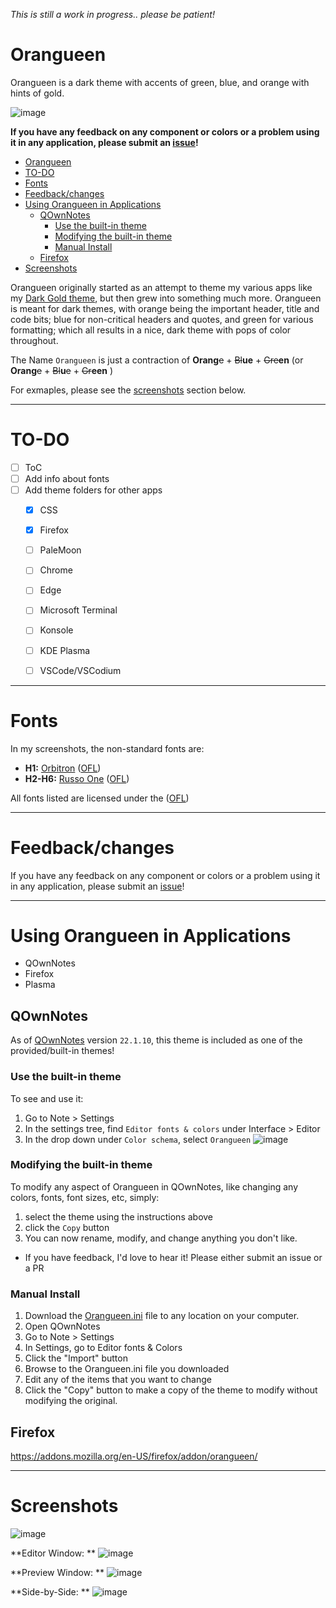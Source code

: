 
_This is still a work in progress.. please be  patient!_

# Orangueen 

Orangueen is a dark theme with accents of green, blue, and orange with hints of gold.

![image](https://user-images.githubusercontent.com/46036567/151698461-78a445e6-27af-4a0a-8d60-421ff920d948.png)




**If you have any feedback on any component or colors or a problem using it in any application, please submit an [issue](https://github.com/Zorziel/Orangueen/issues)!** 



<!-- START doctoc generated TOC please keep comment here to allow auto update -->
<!-- DON'T EDIT THIS SECTION, INSTEAD RE-RUN doctoc TO UPDATE -->
<!--**Table of Contents**  *generated with [DocToc](https://github.com/thlorenz/doctoc)*-->

- [Orangueen](#orangueen)
- [TO-DO](#to-do)
- [Fonts](#fonts)
- [Feedback/changes](#feedbackchanges)
- [Using Orangueen in Applications](#using-orangueen-in-applications)
  - [QOwnNotes](#qownnotes)
    - [Use the built-in theme](#use-the-built-in-theme)
    - [Modifying the built-in theme](#modifying-the-built-in-theme)
    - [Manual Install](#manual-install)
  - [Firefox](#firefox)
- [Screenshots](#screenshots)

<!-- END doctoc generated TOC please keep comment here to allow auto update -->




Orangueen originally started as an attempt to theme my various apps like my [Dark Gold theme](https://github.com/Zorziel/Dark-Gold), but then grew into something much more.  Orangueen is meant for dark themes, with orange being the important header, title and code bits; blue for non-critical headers and quotes, and green for various formatting; which all results in a nice, dark theme with pops of color throughout.  

The Name `Orangueen` is just a contraction of **Orang**~~e~~ + ~~Bl~~**ue** + ~~Gre~~**en** (or **Orang**~~e~~ + ~~Bl~~**u**~~e~~ + ~~Gr~~**een** )

For exmaples, please see the [screenshots](https://github.com/Zorziel/Orangueen#screenshots) section below.  

---

# TO-DO 
- [ ] ToC 
- [ ] Add info about fonts
- [ ] Add theme folders for other apps
  - [x] CSS
  - [x] Firefox
  - [ ] PaleMoon
  - [ ] Chrome
  - [ ] Edge
  - [ ] Microsoft Terminal
  - [ ] Konsole
  - [ ] KDE Plasma
  - [ ] VSCode/VSCodium


---


# Fonts

In my screenshots, the non-standard fonts are: 
 - **H1:** [Orbitron](https://www.theleagueofmoveabletype.com/orbitron) ([OFL](https://scripts.sil.org/cms/scripts/page.php?site_id=nrsi&id=OFL&_sc=1))
 - **H2-H6:** [Russo One](https://fonts.google.com/specimen/Russo+One) ([OFL](https://scripts.sil.org/cms/scripts/page.php?site_id=nrsi&id=OFL&_sc=1))  

All fonts listed are licensed under the ([OFL](https://scripts.sil.org/cms/scripts/page.php?site_id=nrsi&id=OFL&_sc=1))

---

# Feedback/changes
If you have any feedback on any component or colors or a problem using it in any application, please submit an [issue](https://github.com/Zorziel/Orangueen/issues)!

---

# Using Orangueen in Applications

 - QOwnNotes
 - Firefox
 - Plasma

## QOwnNotes

As of [QOwnNotes](https://github.com/pbek/QOwnNotes) version `22.1.10`, this theme is included as one of the provided/built-in themes!

### Use the built-in theme
To see and use it: 
1. Go to Note > Settings
2. In the settings tree, find `Editor fonts & colors` under Interface > Editor
3. In the drop down under `Color schema`, select `Orangueen` 
![image](https://user-images.githubusercontent.com/46036567/151111875-7c9c3a59-9d74-4934-8195-a29689131d4a.png)

### Modifying the built-in theme
To modify any aspect of Orangueen in QOwnNotes, like changing any colors, fonts, font sizes, etc, simply:
1. select the theme using the instructions above 
2. click the `Copy` button
3. You can now rename, modify, and change anything you don't like.  
  - If you have feedback, I'd love to hear it!  Please either submit an issue or a PR


### Manual Install
1. Download the [Orangueen.ini](https://github.com/Zorziel/Orangueen/blob/main/Orangueen.ini) file to any location on your computer.  
2. Open QOwnNotes  
3. Go to Note > Settings  
4. In Settings, go to Editor fonts & Colors  
5. Click the "Import" button  
6. Browse to the Orangueen.ini file you downloaded
7. Edit any of the items that you want to change  
8. Click the "Copy" button to make a copy of the theme to modify without modifying the original. 


## Firefox

https://addons.mozilla.org/en-US/firefox/addon/orangueen/

---

# Screenshots

![image](https://user-images.githubusercontent.com/46036567/150677330-8711bfaf-5d5d-471d-8d02-b30a31c576d7.png)


**Editor Window: ** 
![image](https://user-images.githubusercontent.com/46036567/150677296-810a464d-64d9-43c5-992c-ffe8fbb1fd42.png)

**Preview Window: ** 
![image](https://user-images.githubusercontent.com/46036567/150677304-2210a527-a77f-40a5-827c-4fb6d743556b.png)

**Side-by-Side: ** 
![image](https://user-images.githubusercontent.com/46036567/150680510-6e6edd4a-95a7-4340-aa6f-620ef5f23906.png)


